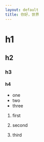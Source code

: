 ```yaml
---
layout: default
title: 你好，世界
---
```


# h1
## h2
### h3
#### h4

* one
* two
* three

1. first 
2. second
1. third

    <?php phpinfo(); 
